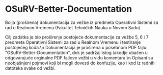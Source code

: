 # OSuRV-Better-Documentation
Bolja (proširena) dokumentacija za vežbe iz predmeta Operativni Sistemi za rad u Realnom Vremenu (Fakultet Tehničkih Nauka u Novom Sadu)

Cilj zadatka je bio proširenje postojeće dokumentacije za vežbe 5, 6 i 7 predmeta Operativni Sistemi za rad u Realnom Vremenu i testiranje postojećeg koda.\n
Dokumentacija je proširena u posebnom PDF fajlu "OSuRV-Better-Documentation", dok je sadržaj istog takodje ubačen u odgovarajuće orginalne PDF fajlove vežbi u vidu komentara.\n
Opisani su neobjašnjeni pojmovi koji bi mogli dovesti do konfuzije, kao i kod iz radnih datoteka svake od vežbi.

